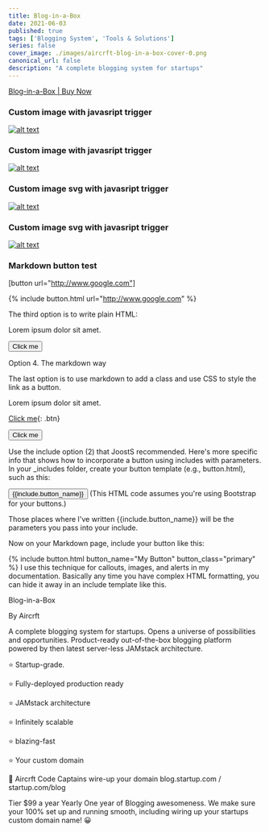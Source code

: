 ```yaml
---
title: Blog-in-a-Box
date: 2021-06-03
published: true
tags: ['Blogging System', 'Tools & Solutions']
series: false
cover_image: ./images/aircrft-blog-in-a-box-cover-0.png
canonical_url: false
description: "A complete blogging system for startups"
---
```


<slot name="Ad" />

<script src="https://gumroad.com/js/gumroad.js"></script>
<a class="gumroad-button" href="https://gumroad.com/l/zwIVA" target="_blank">Blog-in-a-Box | Buy Now</a>

### Custom image with javasript trigger

[![alt text
](https://raw.githubusercontent.com/aircrftdev/Aircrft-Dev-Staging-Landkit-2.0.0-beta1/cfaa64825a4469637ef300ab13dbf7bef7ab81b1/src/aircrft-brand-logo-white-600x135.png
"Blog in a Box Buy Now")
](https://gumroad.com/l/zwIVA)

### Custom image with javasript trigger

[![alt text
](https://raw.githubusercontent.com/aircrftdev/Aircrft-Dev-Staging-Landkit-2.0.0-beta1/master/src/img/buttons/button-app.png
"Blog in a Box Buy Now")
](https://gumroad.com/l/zwIVA)


### Custom image svg with javasript trigger

[![alt text
](https://raw.githubusercontent.com/aircrftdev/Aircrft-Dev-Staging-Landkit-2.0.0-beta1/cfaa64825a4469637ef300ab13dbf7bef7ab81b1/src/img/icons/magic-1.svg
"Blog in a Box Buy Now")
](https://gumroad.com/l/zwIVA)


### Custom image svg with javasript trigger

[![alt text
](https://github.com/aircrftdev/Aircrft-Dev-Staging-Landkit-2.0.0-beta1/blob/master/src/img/aircrft-brand-logo-menu-70x300.png?raw=true
"Blog in a Box Buy Now")
](https://gumroad.com/l/zwIVA)

### Markdown button test


[button url="http://www.google.com"]


{% include button.html url="http://www.google.com" %}


The third option is to write plain HTML:

Lorem ipsum dolor sit amet.

<button name="button" onclick="http://www.google.com">Click me</button>



Option 4. The markdown way

The last option is to use markdown to add a class and use CSS to style the link as a button.

Lorem ipsum dolor sit amet.

[Click me](http://www.google.com){: .btn}


<button name="button">Click me</button>


Use the include option (2) that JoostS recommended. Here's more specific info that shows how to incorporate a button using includes with parameters. In your _includes folder, create your button template (e.g., button.html), such as this:

<button type="button" class="btn btn-{{include.button_class}} active">{{include.button_name}}</button>
(This HTML code assumes you're using Bootstrap for your buttons.)

Those places where I've written {{include.button_name}} will be the parameters you pass into your include.

Now on your Markdown page, include your button like this:

{% include button.html button_name="My Button" button_class="primary" %}
I use this technique for callouts, images, and alerts in my documentation. Basically any time you have complex HTML formatting, you can hide it away in an include template like this.

Blog-in-a-Box

By  Aircrft

A complete blogging system for startups. 
Opens a universe of possibilities and opportunities. Product-ready out-of-the-box blogging platform powered by then latest server-less JAMstack architecture. 

⭐️ Startup-grade. 


⭐️ Fully-deployed production ready


⭐️ JAMstack architecture 


⭐️ Infinitely scalable


⭐️ blazing-fast


⭐️ Your custom domain 

💎 Aircrft Code Captains wire-up your domain blog.startup.com / startup.com/blog


Tier
$99 a year
Yearly
One year of Blogging awesomeness. We make sure your 100% set up and running smooth, including wiring up your startups custom domain name! 😀
